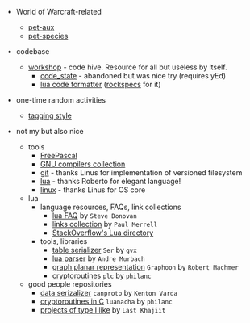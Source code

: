 * World of Warcraft-related
  * [pet-aux](https://github.com/martin-eden/pet_aux)
  * [pet-species](https://github.com/martin-eden/pet_species_to_csv)

* codebase
  * [workshop](https://github.com/martin-eden/workshop) - code hive. Resource for all but useless by itself.
    * [code_state](https://github.com/martin-eden/workshop_users-code_state) - abandoned but was nice try (requires yEd)
    * [lua code formatter](https://github.com/martin-eden/lua_code_formatter) ([rockspecs](https://github.com/martin-eden/lua_code_formatter.rockspecs) for it)

* one-time random activities
  * [tagging style](https://github.com/martin-eden/tagging_guideline)

* not my but also nice
  * tools
    * [FreePascal](https://github.com/graemeg/freepascal)
    * [GNU compilers collection](https://github.com/gcc-mirror/gcc)
    * [git](https://github.com/git/git) - thanks Linus for implementation of versioned filesystem
    * [lua](https://github.com/lua/lua) - thanks Roberto for elegant language!
    * [linux](https://github.com/torvalds/linux) - thanks Linus for OS core
  * lua 
    * language resources, FAQs, link collections
      * [lua FAQ](https://github.com/stevedonovan/luafaq) by `Steve Donovan`
      * [links collection](https://sites.google.com/site/marbux/home/lua-resource-links) by `Paul Merrell`
      * [StackOverflow's Lua directory](http://stackoverflow.com/documentation/lua/topics)  
    * tools, libraries
      * [table serializer](https://github.com/gvx/Ser) `Ser` by `gvx`
      * [lua parser](https://github.com/andremm/lua-parser) by `Andre Murbach`
      * [graph planar representation](https://github.com/rm-code/Graphoon) `Graphoon` by `Robert Machmer`
      * [cryptoroutines](https://github.com/philanc/plc) `plc` by `philanc`
  * good people repositories
    * [data serizalizer](https://github.com/sandstorm-io/capnproto) `canproto` by `Kenton Varda`
    * [cryptoroutines in C](https://github.com/philanc/luanacha) `luanacha` by `philanc`
    * [projects of type I like](https://github.com/last-khajiit) by `Last Khajiit`
